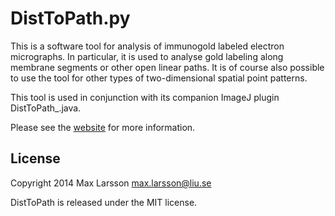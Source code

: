 DistToPath.py
=============

This is a software tool for analysis of immunogold labeled electron micrographs. In particular, it is used to analyse gold labeling along membrane segments or other open linear paths. It is of course also possible to use the tool for other types of two-dimensional spatial point patterns. 

This tool is used in conjunction with its companion ImageJ plugin DistToPath_.java. 

Please see the [website](http://www.hu.liu.se/forskning/larsson-max/software) for more information. 

## License
Copyright 2014 Max Larsson [<max.larsson@liu.se>](mailto:max.larsson@liu.se)

DistToPath is released under the MIT license.